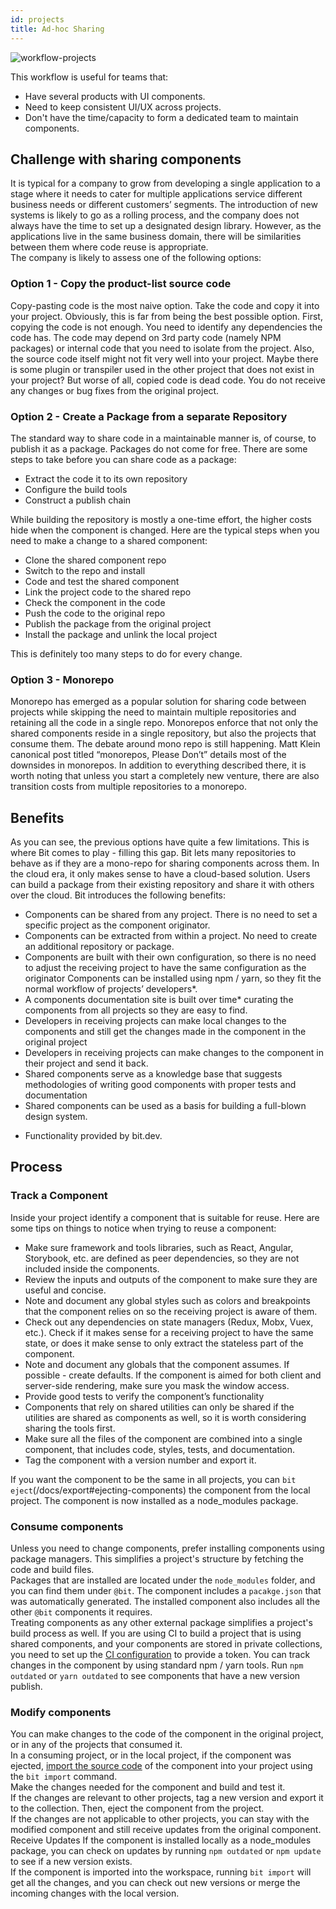 ```yaml
---
id: projects
title: Ad-hoc Sharing
---
```

![workflow-projects](https://storage.googleapis.com/static.bit.dev/docs/images/workflow_projects.png)

This workflow is useful for teams that:

- Have several products with UI components.
- Need to keep consistent UI/UX across projects.
- Don't have the time/capacity to form a dedicated team to maintain components.

## Challenge with sharing components

It is typical for a company to grow from developing a single application to a stage where it needs to cater for multiple applications service different business needs or different customers’ segments. 
The introduction of new systems is likely to go as a rolling process, and the company does not always have the time to set up a designated design library. However, as the applications live in the same business domain, there will be similarities between them where code reuse is appropriate.  
The company is likely to assess one of the following options:  

### Option 1 - Copy the product-list source code

Copy-pasting code is the most naive option. Take the code and copy it into your project. Obviously, this is far from being the best possible option.
First, copying the code is not enough. You need to identify any dependencies the code has. The code may depend on 3rd party code (namely NPM packages) or internal code that you need to isolate from the project.
Also, the source code itself might not fit very well into your project. Maybe there is some plugin or transpiler used in the other project that does not exist in your project?
But worse of all, copied code is dead code. You do not receive any changes or bug fixes from the original project.

### Option 2 - Create a Package from a separate Repository

The standard way to share code in a maintainable manner is, of course, to publish it as a package. Packages do not come for free. There are some steps to take before you can share code as a package:

- Extract the code it to its own repository
- Configure the build tools
- Construct a publish chain

While building the repository is mostly a one-time effort, the higher costs hide when the component is changed. Here are the typical steps when you need to make a change to a shared component:

- Clone the shared component repo
- Switch to the repo and install
- Code and test the shared component
- Link the project code to the shared repo
- Check the component in the code
- Push the code to the original repo
- Publish the package from the original project
- Install the package and unlink the local project

This is definitely too many steps to do for every change.

### Option 3 - Monorepo

Monorepo has emerged as a popular solution for sharing code between projects while skipping the need to maintain multiple repositories and retaining all the code in a single repo. Monorepos enforce that not only the shared components reside in a single repository, but also the projects that consume them.
The debate around mono repo is still happening. Matt Klein canonical post titled “monorepos, Please Don’t” details most of the downsides in monorepos.
In addition to everything described there, it is worth noting that unless you start a completely new venture, there are also transition costs from multiple repositories to a monorepo.

## Benefits

As you can see, the previous options have quite a few limitations. This is where Bit comes to play - filling this gap. Bit lets many repositories to behave as if they are a mono-repo for sharing components across them. In the cloud era, it only makes sense to have a cloud-based solution. Users can build a package from their existing repository and share it with others over the cloud.
Bit introduces the following benefits:  

- Components can be shared from any project. There is no need to set a specific project as the component originator.  
- Components can be extracted from within a project. No need to create an additional repository or package.  
- Components are built with their own configuration, so there is no need to adjust the receiving project to have the same configuration as the originator
Components can be installed using npm / yarn, so they fit the normal workflow of projects’ developers*.  
- A components documentation site is built over time* curating the components from all projects so they are easy to find.
- Developers in receiving projects can make local changes to the components and still get the changes made in the component in the original project
- Developers in receiving projects can make changes to the component in their project and send it back.
- Shared components serve as a knowledge base that suggests methodologies of writing good components with proper tests and documentation
- Shared components can be used as a basis for building a full-blown design system.

* Functionality provided by bit.dev.

## Process

### Track a Component

Inside your project identify a component that is suitable for reuse. Here are some tips on things to notice when trying to reuse a component:  

- Make sure framework and tools libraries, such as React, Angular, Storybook, etc. are defined as peer dependencies, so they are not included inside the components.
- Review the inputs and outputs of the component to make sure they are useful and concise.
- Note and document any global styles such as colors and breakpoints that the component relies on so the receiving project is aware of them.  
- Check out any dependencies on state managers (Redux, Mobx, Vuex, etc.). Check if it makes sense for a receiving project to have the same state, or does it make sense to only extract the stateless part of the component.  
- Note and document any globals that the component assumes. If possible - create defaults. If the component is aimed for both client and server-side rendering, make sure you mask the window access.  
- Provide good tests to verify the component’s functionality
- Components that rely on shared utilities can only be shared if the utilities are shared as components as well, so it is worth considering sharing the tools first.  
- Make sure all the files of the component are combined into a single component, that includes code, styles, tests, and documentation.  
- Tag the component with a version number and export it.  

If you want the component to be the same in all projects, you can `bit eject`(/docs/export#ejecting-components) the component from the local project. The component is now installed as a node_modules package.  

### Consume components

Unless you need to change components, prefer installing components using package managers. This simplifies a project's structure by fetching the code and build files.  
Packages that are installed are located under the `node_modules` folder, and you can find them under `@bit`. The component includes a `pacakge.json` that was automatically generated. The installed component also includes all the other `@bit` components it requires.  
Treating components as any other external package simplifies a project's build process as well.
If you are using CI to build a project that is using shared components, and your components are stored in private collections, you need to set up the [CI configuration](/docs/ci) to provide a token. 
You can track changes in the component by using standard npm / yarn tools. Run `npm outdated` or `yarn outdated` to see components that have a new version publish.  

### Modify components

You can make changes to the code of the component in the original project, or in any of the projects that consumed it.  
In a consuming project, or in the local project, if the component was ejected, [import the source code](/docs/sourcing-components) of the component into your project using the `bit import` command.  
Make the changes needed for the component and build and test it.  
If the changes are relevant to other projects, tag a new version and export it to the collection. Then, eject the component from the project.  
If the changes are not applicable to other projects, you can stay with the modified component and still receive updates from the original component.
Receive Updates
If the component is installed locally as a node_modules package, you can check on updates by running `npm outdated` or `npm update` to see if a new version exists.  
If the component is imported into the workspace, running `bit import` will get all the changes, and you can check out new versions or merge the incoming changes with the local version.
